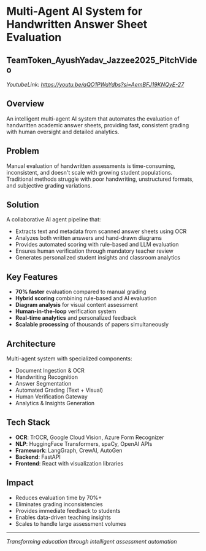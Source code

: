 # Multi-Agent AI System for Handwritten Answer Sheet Evaluation

## TeamToken_AyushYadav_Jazzee2025_PitchVideo
*YoutubeLink: https://youtu.be/aQO1PWaYdbs?si=AemBFJ19KNQyE-27*

## Overview
An intelligent multi-agent AI system that automates the evaluation of handwritten academic answer sheets, providing fast, consistent grading with human oversight and detailed analytics.

## Problem
Manual evaluation of handwritten assessments is time-consuming, inconsistent, and doesn't scale with growing student populations. Traditional methods struggle with poor handwriting, unstructured formats, and subjective grading variations.

## Solution
A collaborative AI agent pipeline that:
- Extracts text and metadata from scanned answer sheets using OCR
- Analyzes both written answers and hand-drawn diagrams
- Provides automated scoring with rule-based and LLM evaluation
- Ensures human verification through mandatory teacher review
- Generates personalized student insights and classroom analytics

## Key Features
- **70% faster** evaluation compared to manual grading
- **Hybrid scoring** combining rule-based and AI evaluation
- **Diagram analysis** for visual content assessment
- **Human-in-the-loop** verification system
- **Real-time analytics** and personalized feedback
- **Scalable processing** of thousands of papers simultaneously

## Architecture
Multi-agent system with specialized components:
- Document Ingestion & OCR
- Handwriting Recognition
- Answer Segmentation
- Automated Grading (Text + Visual)
- Human Verification Gateway
- Analytics & Insights Generation

## Tech Stack
- **OCR**: TrOCR, Google Cloud Vision, Azure Form Recognizer
- **NLP**: HuggingFace Transformers, spaCy, OpenAI APIs
- **Framework**: LangGraph, CrewAI, AutoGen
- **Backend**: FastAPI
- **Frontend**: React with visualization libraries

## Impact
- Reduces evaluation time by 70%+
- Eliminates grading inconsistencies
- Provides immediate feedback to students
- Enables data-driven teaching insights
- Scales to handle large assessment volumes

---
*Transforming education through intelligent assessment automation*
